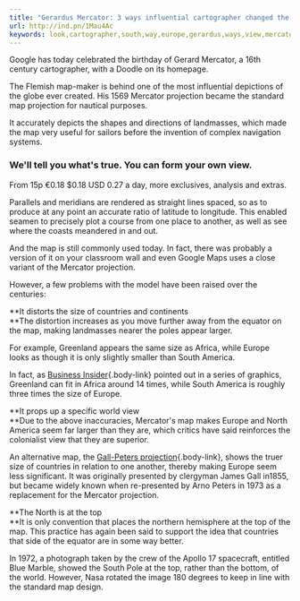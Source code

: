 ```yaml
---
title: "Gerardus Mercator: 3 ways influential cartographer changed the way we look at the world"
url: http://ind.pn/1Mau4Ac
keywords: look,cartographer,south,way,europe,gerardus,ways,view,mercator,world,projection,map,influential,changed,size,countries,today
---
```

Google has today celebrated the birthday of Gerard Mercator, a 16th century cartographer, with a Doodle on its homepage.

The Flemish map-maker is behind one of the most influential depictions of the globe ever created. His 1569 Mercator projection became the standard map projection for nautical purposes.

It accurately depicts the shapes and directions of landmasses, which made the map very useful for sailors before the invention of complex navigation systems.

### We'll tell you what's true. You can form your own view.

From 15p €0.18 \$0.18 USD 0.27 a day, more exclusives, analysis and extras.

[](https://www.independent.co.uk/subscribe?utm_medium=prompt&utm_source=internal&utm_campaign=brexit_inline&regSourceMethod=Standard+Article)

Parallels and meridians are rendered as straight lines spaced, so as to produce at any point an accurate ratio of latitude to longitude. This enabled seamen to precisely plot a course from one place to another, as well as see where the coasts meandered in and out.

And the map is still commonly used today. In fact, there was probably a version of it on your classroom wall and even Google Maps uses a close variant of the Mercator projection.

However, a few problems with the model have been raised over the centuries:

**It distorts the size of countries and continents\
**The distortion increases as you move further away from the equator on the map, making landmasses nearer the poles appear larger.

For example, Greenland appears the same size as Africa, while Europe looks as though it is only slightly smaller than South America.

In fact, as [Business Insider](http://uk.businessinsider.com/map-overlays-comparing-size-2013-12?r=US){.body-link} pointed out in a series of graphics, Greenland can fit in Africa around 14 times, while South America is roughly three times the size of Europe.

**It props up a specific world view\
**Due to the above inaccuracies, Mercator's map makes Europe and North America seem far larger than they are, which critics have said reinforces the colonialist view that they are superior.

An alternative map, the [Gall-Peters projection](http://en.wikipedia.org/wiki/Gall%E2%80%93Peters_projection){.body-link}, shows the truer size of countries in relation to one another, thereby making Europe seem less significant. It was originally presented by clergyman James Gall in1855, but became widely known when re-presented by Arno Peters in 1973 as a replacement for the Mercator projection.

**The North is at the top\
**It is only convention that places the northern hemisphere at the top of the map. This practice has again been said to support the idea that countries that side of the equator are in some way better.

In 1972, a photograph taken by the crew of the Apollo 17 spacecraft, entitled Blue Marble, showed the South Pole at the top, rather than the bottom, of the world. However, Nasa rotated the image 180 degrees to keep in line with the standard map design.
